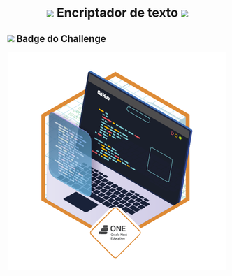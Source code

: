  <h1 align="center">
    <img src="https://emojipedia-us.s3.amazonaws.com/source/microsoft-teams/337/locked-with-key_1f510.png" width="35">
    Encriptador de texto
    <img src="https://emojipedia-us.s3.amazonaws.com/source/microsoft-teams/337/locked-with-key_1f510.png" width="35">
</h1>

<h2>
    <img src="https://em-content.zobj.net/source/microsoft-teams/337/woman-student-medium-light-skin-tone_1f469-1f3fc-200d-1f393.png" width="35">
    Badge do Challenge
</h2>

<div align="center">
    <img src="badge.png" width="500">
</div>